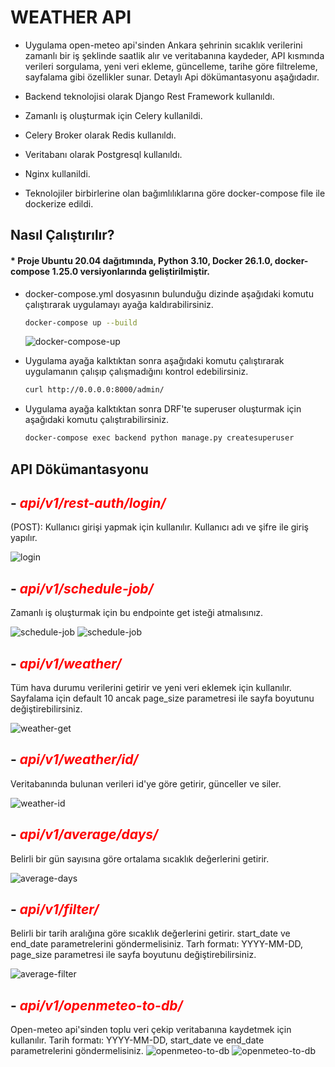 
# WEATHER API

- Uygulama open-meteo api'sinden Ankara şehrinin sıcaklık verilerini zamanlı bir iş şeklinde saatlik alır ve veritabanına kaydeder, API kısmında verileri sorgulama, yeni veri ekleme, güncelleme, tarihe göre filtreleme, sayfalama gibi özellikler sunar. Detaylı Api dökümantasyonu aşağıdadır.

- Backend teknolojisi olarak Django Rest Framework kullanıldı.
- Zamanlı iş oluşturmak için Celery kullanildi.
- Celery Broker olarak Redis kullanıldı.
- Veritabanı olarak Postgresql kullanıldı.
- Nginx kullanildi.
- Teknolojiler birbirlerine olan bağımlılıklarına göre docker-compose file ile dockerize edildi. 

## Nasıl Çalıştırılır?

#### * Proje Ubuntu 20.04 dağıtımında, Python 3.10, Docker 26.1.0, docker-compose 1.25.0 versiyonlarında geliştirilmiştir.

- docker-compose.yml dosyasının bulunduğu dizinde aşağıdaki komutu çalıştırarak uygulamayı ayağa kaldırabilirsiniz.

  ```bash
  docker-compose up --build
  ```
  ![docker-compose-up](readme_images/docker.png)
- Uygulama ayağa kalktıktan sonra aşağıdaki komutu çalıştırarak uygulamanın çalışıp çalışmadığını kontrol edebilirsiniz.

  ```bash 
  curl http://0.0.0.0:8000/admin/
  ```
- Uygulama ayağa kalktıktan sonra DRF'te superuser oluşturmak için aşağıdaki komutu çalıştırabilirsiniz.

    ```bash
    docker-compose exec backend python manage.py createsuperuser
    ```

## API Dökümantasyonu

## - <span style="color:red">**_api/v1/rest-auth/login/_**</span>
(POST): Kullanıcı girişi yapmak için kullanılır. Kullanıcı adı ve şifre ile giriş yapılır.

  ![login](readme_images/login.png)

## - <span style="color:red">**_api/v1/schedule-job/_**</span>
Zamanlı iş oluşturmak için  bu endpointe get isteği atmalısınız.

  ![schedule-job](readme_images/schedule.png)
  ![schedule-job](readme_images/celerytask.png)

## - <span style="color:red">**_api/v1/weather/_**</span>
Tüm hava durumu verilerini getirir ve yeni veri eklemek için kullanılır. Sayfalama için default 10 ancak page_size parametresi ile sayfa boyutunu değiştirebilirsiniz.

  ![weather-get](readme_images/weather.png)

## - <span style="color:red">**_api/v1/weather/id/_**</span>
Veritabanında bulunan verileri id'ye göre getirir, günceller ve siler.

  ![weather-id](readme_images/weather_id.png)

## - <span style="color:red">**_api/v1/average/days/_**</span>
Belirli bir gün sayısına göre ortalama sıcaklık değerlerini getirir.

  ![average-days](readme_images/average.png)
  
## - <span style="color:red">**_api/v1/filter/_**</span>
Belirli bir tarih aralığına göre sıcaklık değerlerini getirir.
start_date ve end_date parametrelerini göndermelisiniz.
Tarh formatı: YYYY-MM-DD, page_size parametresi ile sayfa boyutunu değiştirebilirsiniz.

  ![average-filter](readme_images/filter.png)

## - <span style="color:red">**_api/v1/openmeteo-to-db/_**</span>
Open-meteo api'sinden toplu veri çekip veritabanına kaydetmek için kullanılır.
Tarih formatı: YYYY-MM-DD,
start_date ve end_date parametrelerini göndermelisiniz.
  ![openmeteo-to-db](readme_images/openmeteo-to-db.png)
  ![openmeteo-to-db](readme_images/openmeteodb2.png)
